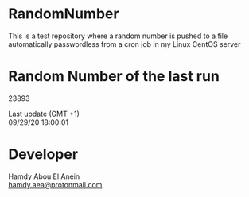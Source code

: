 # RandomNumber    
This is a test repository where a random number is pushed to a file automatically passwordless from a cron job in my Linux CentOS server    
# Random Number of the last run   
23893
      
Last update (GMT +1)    
09/29/20 18:00:01
# Developer    
Hamdy Abou El Anein   
hamdy.aea@protonmail.com
